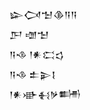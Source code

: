 <div class='block'>
<div class='line'>𒇽𒉏𒈠𒆠𒀀𒀀</div>
<div class='line'>𒂅 𒌝𒈠</div>
<div class='line'>𒀀𒈾 𒁹𒀭𒀫𒌓</div>
<div class='line'>𒀀𒈾 𒉺𒉌𒋙</div>
<div class='line'>𒁹𒀭𒀝𒈬𒃻𒌦</div>
</div>